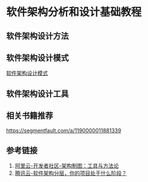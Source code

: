 # 软件架构分析和设计基础教程


## 软件架构设计方法


## 软件架构设计模式

[软件架构设计模式](work/methodology/Software-Engineering/Analysis-and-Design/软件架构设计模式.md)


## 软件架构设计工具


## 相关书籍推荐

https://segmentfault.com/a/1190000011881339


## 参考链接
1. [阿里云-开发者社区-架构制图：工具与方法论](https://developer.aliyun.com/article/774446)
2. [腾讯云-软件架构分层，你的项目处于什么阶段？](https://cloud.tencent.com/developer/article/1913558)